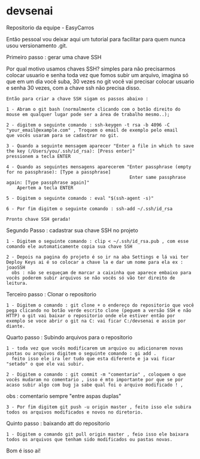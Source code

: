 # devsenai
Repositorio da equipe - EasyCarros


Então pessoal vou deixar aqui um tutorial para facilitar para quem nunca usou versionamento .git.

Primeiro passo : gerar uma chave SSH

  Por qual motivo usamos chaves SSH? 
    simples para não precisarmos colocar usuario e senha toda vez que fomos subir um arquivo, imagina só que em um dia você suba,
    30 vezes no git você vai precisar colocar usuario e senha 30 vezes, com a chave ssh não precisa disso.
    
    Então para criar a chave SSH sigam os passos abaixo :
    
    1 - Abram o git bash (normalmente clicando com o botão direito do mouse em qualquer lugar pode ser a área de trabalho mesmo..);
    
    2 - digitem o seguinte comando : ssh-keygen -t rsa -b 4096 -C "your_email@example.com" , Troquem o email de exemplo pelo email 
    que vocês usaram para se cadastrar no git.
    
    3 - Quando a seguinte mensagem aparecer "Enter a file in which to save the key (/Users/you/.ssh/id_rsa): [Press enter]"
    pressionem a tecla ENTER
    
    4 - Quando as seguintes mensagens aparecerem "Enter passphrase (empty for no passphrase): [Type a passphrase]
                                                  Enter same passphrase again: [Type passphrase again]"
        Apertem a tecla ENTER
        
    5 - Digitem o seguinte comando : eval "$(ssh-agent -s)"
    
    6 - Por fim digitem o seguinte comando : ssh-add ~/.ssh/id_rsa
    
    Pronto chave SSH gerada!
    

Segundo Passo : cadastrar sua chave SSH no projeto 
    
    1 - Digitem o seguinte comando : clip < ~/.ssh/id_rsa.pub , com esse comando ele automaticamente copia sua chave SSH
    
    2 - Depois na pagina do projeto é so ir na aba Settings e lá vai ter Deploy Keys ai é so colocar a chave la e dar um nome para ela ex : joaoSSH 
      obs : não se esqueçam de marcar a caixinha que aparece embaixo para vocês poderem subir arquivos se não vocês só vão ter direito de leitura.
      
Terceiro passo :  Clonar o repositorio

    1 - Digitem o comando : git clone + o endereço do repositorio que você pega clicando no botão verde escrito clone (peguem a versão SSH e não HTTP) o git vai baixar o repositorio onde ele estiver então por exemplo se voce abrir o git na C: vai ficar C:/devsenai e assim por diante.
    
Quarto passo : Subindo arquivos para o repositorio
   
    1 - toda vez que vocês modificarem um arquivo ou adicionarem novas pastas ou arquivos digitem o seguinte comando : gi add .
      feito isso ele ira ler tudo que esta diferente e ja vai ficar "setado" o que ele vai subir.
      
    2 - Digitem o comando : git commit -m "comentario" , coloquem o que vocês mudaram no comentario , isso é mto importante por que se por acaso subir algo com bug ja sabe qual foi o arquivo modificado ! , 
  obs : comentario sempre "entre aspas duplas"
  
    3 - Por fim digitem git push -u origin master , feito isso ele subira todos os arquivos modificados e novos no diretorio.
  
Quinto passo : baixando att do repositorio

    1 - Digitem o comando git pull origin master , feio isso ele baixara todos os arquivos que tenham sido modificados ou pastas novas.
  
Bom é isso ai!
